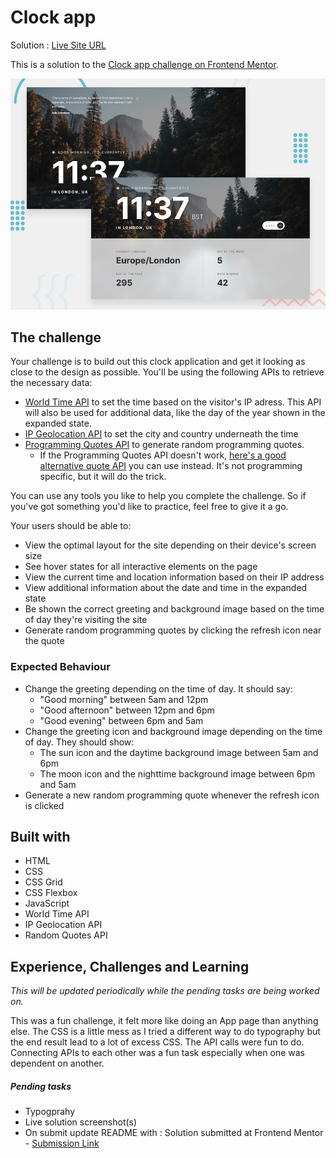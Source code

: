 # Clock app

Solution : [Live Site URL](https://frontend-mentor-challenges-ecru.vercel.app/clock-app/)

This is a solution to the [Clock app challenge on Frontend Mentor](https://www.frontendmentor.io/challenges/clock-app-LMFaxFwrM).

![Design preview for the Clock app coding challenge](./preview.jpg)

## The challenge

Your challenge is to build out this clock application and get it looking as close to the design as possible. You'll be using the following APIs to retrieve the necessary data:

- [World Time API](http://worldtimeapi.org/) to set the time based on the visitor's IP adress. This API will also be used for additional data, like the day of the year shown in the expanded state.
- [IP Geolocation API](https://freegeoip.app/) to set the city and country underneath the time
- [Programming Quotes API](https://programming-quotes-api.herokuapp.com/) to generate random programming quotes.
  - If the Programming Quotes API doesn't work, [here's a good alternative quote API](https://github.com/lukePeavey/quotable) you can use instead. It's not programming specific, but it will do the trick.

You can use any tools you like to help you complete the challenge. So if you've got something you'd like to practice, feel free to give it a go.

Your users should be able to:

- View the optimal layout for the site depending on their device's screen size
- See hover states for all interactive elements on the page
- View the current time and location information based on their IP address
- View additional information about the date and time in the expanded state
- Be shown the correct greeting and background image based on the time of day they're visiting the site
- Generate random programming quotes by clicking the refresh icon near the quote

### Expected Behaviour

- Change the greeting depending on the time of day. It should say:
  - "Good morning" between 5am and 12pm
  - "Good afternoon" between 12pm and 6pm
  - "Good evening" between 6pm and 5am
- Change the greeting icon and background image depending on the time of day. They should show:
  - The sun icon and the daytime background image between 5am and 6pm
  - The moon icon and the nighttime background image between 6pm and 5am
- Generate a new random programming quote whenever the refresh icon is clicked

## Built with

- HTML
- CSS
- CSS Grid
- CSS Flexbox
- JavaScript
- World Time API
- IP Geolocation API
- Random Quotes API

## Experience, Challenges and Learning

_This will be updated periodically while the pending tasks are being worked on._

This was a fun challenge, it felt more like doing an App page than anything else. The CSS is a little mess as I tried a different way to do typography but the end result lead to a lot of excess CSS.
The API calls were fun to do. Connecting APIs to each other was a fun task especially when one was dependent on another.

##### Pending tasks

- Typogprahy
- Live solution screenshot(s)
- On submit update README with : Solution submitted at Frontend Mentor - [Submission Link]()
